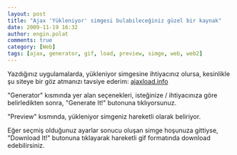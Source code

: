 ```yaml
---
layout: post
title: "Ajax 'Yükleniyor' simgesi bulabileceğiniz güzel bir kaynak"
date: 2009-11-19 16:32
author: engin.polat
comments: true
category: [Web]
tags: [ajax, generator, gif, load, preview, simge, web, web2]
---
```

Yazdığınız uygulamalarda, yükleniyor simgesine ihtiyacınız olursa, kesinlikle şu siteye bir göz atmanızı tavsiye ederim: <a title="Ajax Load" href="http://www.ajaxload.info" target="_blank">ajaxload.info</a>

"Generator" kısmında yer alan seçenekleri, isteğinize / ihtiyacınıza göre belirledikten sonra, "Generate It!" butonuna tıklıyorsunuz.

"Preview" kısmında, yükleniyor simgeniz hareketli olarak beliriyor.

Eğer seçmiş olduğunuz ayarlar sonucu oluşan simge hoşunuza gittiyse, "Download It!" butonuna tıklayarak hareketli gif formatında download edebilirsiniz.

